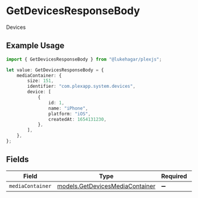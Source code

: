 # GetDevicesResponseBody

Devices

## Example Usage

```typescript
import { GetDevicesResponseBody } from "@lukehagar/plexjs";

let value: GetDevicesResponseBody = {
    mediaContainer: {
        size: 151,
        identifier: "com.plexapp.system.devices",
        device: [
            {
                id: 1,
                name: "iPhone",
                platform: "iOS",
                createdAt: 1654131230,
            },
        ],
    },
};
```

## Fields

| Field                                                                    | Type                                                                     | Required                                                                 | Description                                                              |
| ------------------------------------------------------------------------ | ------------------------------------------------------------------------ | ------------------------------------------------------------------------ | ------------------------------------------------------------------------ |
| `mediaContainer`                                                         | [models.GetDevicesMediaContainer](../models/getdevicesmediacontainer.md) | :heavy_minus_sign:                                                       | N/A                                                                      |